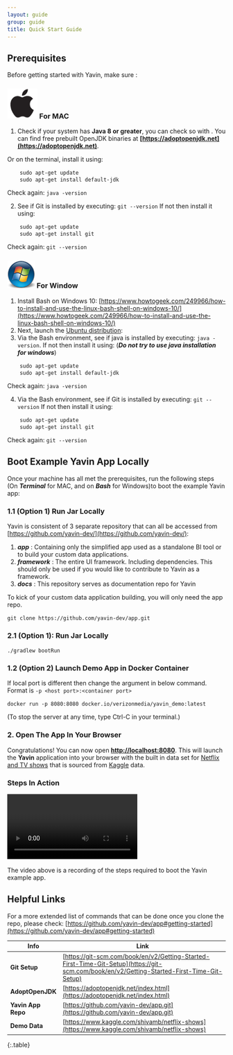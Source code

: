```yaml
---
layout: guide
group: guide
title: Quick Start Guide
---
```


## Prerequisites

Before getting started with Yavin, make sure :

### ![](/assets/images/mac_icon.png) For MAC

1. Check if your system has **Java 8 or greater**, you can check so with . You can find free prebuilt OpenJDK binaries at **[https://adoptopenjdk.net](https://adoptopenjdk.net)**.

Or on the terminal, install it using:
```shell
    sudo apt-get update
    sudo apt-get install default-jdk
```
Check again: ```java -version```

2. See if Git is installed by executing: ```git --version```
If not then install it using:

```shell
    sudo apt-get update
    sudo apt-get install git
```
Check again: ```git --version```


### ![](/assets/images/windows_icon.png) For Window

1. Install Bash on Windows 10: [https://www.howtogeek.com/249966/how-to-install-and-use-the-linux-bash-shell-on-windows-10/](https://www.howtogeek.com/249966/how-to-install-and-use-the-linux-bash-shell-on-windows-10/)
2. Next, launch the [Ubuntu distribution](https://en.wikipedia.org/wiki/Ubuntu):
3. Via the Bash environment, see if java is installed by executing: ```java -version```. If not then install it using: (***Do not try to use java installation for windows***)
```shell
    sudo apt-get update
    sudo apt-get install default-jdk
```
Check again: ```java -version```

4. Via the Bash environment, see if Git is installed by executing: ```git --version```
If not then install it using:

```shell
    sudo apt-get update
    sudo apt-get install git
```
Check again: ```git --version```

## Boot Example Yavin App Locally

Once your machine has all met the prerequisites, run the following steps (On ***Terminal*** for MAC, and on ***Bash*** for Windows)to boot the example Yavin app:

### 1.1 (Option 1) Run Jar Locally

Yavin is consistent of 3 separate repository that can all be accessed from [https://github.com/yavin-dev/](https://github.com/yavin-dev/):
1. ***app*** : Containing only the simplified app used as a standalone BI tool or to build your custom data applications.
2. ***framework*** : The entire UI framework. Including dependencies. This should only be used if you would like to contribute to Yavin as a framework.
3. ***docs*** : This repository serves as documentation repo for Yavin

To kick of your custom data application building, you will only need the app repo.

```shell
git clone https://github.com/yavin-dev/app.git
```

### 2.1 (Option 1): Run Jar Locally

```shell
./gradlew bootRun                           
```

### 1.2 (Option 2) Launch Demo App in Docker Container

If local port is different then change the argument in below command. Format is ```-p <host port>:<container port>```

```shell
docker run -p 8080:8080 docker.io/verizonmedia/yavin_demo:latest
```

(To stop the server at any time, type Ctrl-C in your terminal.)

### 2. Open The App In Your Browser

Congratulations! You can now open **[http://localhost:8080](http://localhost:8080)**. This will launch the **Yavin** application into your browser with the built in data set for [Netflix and TV shows](https://www.kaggle.com/shivamb/netflix-shows) that is sourced from [Kaggle](https://www.kaggle.com/) data.


### Steps In Action

<video controls class="m-t-20">
  <source src="/assets/images/QS_installation_and_run.mp4" type="video/mp4">
</video>

The video above is a recording of the steps required to boot the Yavin example app.

## Helpful Links

For a more extended list of commands that can be done once you clone the repo, please check: [https://github.com/yavin-dev/app#getting-started](https://github.com/yavin-dev/app#getting-started)

| Info                     |  Link  |
|---------------------------------|--------|
| **Git Setup**  | [https://git-scm.com/book/en/v2/Getting-Started-First-Time-Git-Setup](https://git-scm.com/book/en/v2/Getting-Started-First-Time-Git-Setup) |
| **AdoptOpenJDK**  | [https://adoptopenjdk.net/index.html](https://adoptopenjdk.net/index.html) |
| **Yavin App Repo**  |  [https://github.com/yavin-dev/app.git](https://github.com/yavin-dev/app.git) |
| **Demo Data** | [https://www.kaggle.com/shivamb/netflix-shows](https://www.kaggle.com/shivamb/netflix-shows) |
{:.table}
